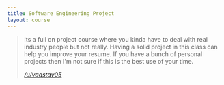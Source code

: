 ```yaml
---
title: Software Engineering Project
layout: course
---
```


> Its a full on project course where you kinda have to deal with real industry people but not really. Having a solid project in this class can help you improve your resume. If you have a bunch of personal projects then I'm not sure if this is the best use of your time.
>
> <cite><a href="https://www.reddit.com/r/UBC/comments/bsasu1/comp_sci_courses_at_ubc/eom20bx">/u/vaastav05</a></cite>
